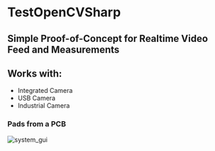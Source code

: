 # TestOpenCVSharp

## Simple Proof-of-Concept for Realtime Video Feed and Measurements

## Works with:
- Integrated Camera
- USB Camera
- Industrial Camera

### Pads from a PCB
![system_gui](https://github.com/jglatts/TestOpenCVSharp/blob/master/gui.png)
